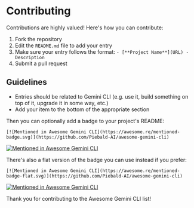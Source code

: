 # Contributing

Contributions are highly valued! Here's how you can contribute:

1. Fork the repository
2. Edit the `README.md` file to add your entry
3. Make sure your entry follows the format: `- [**Project Name**](URL) - Description`
4. Submit a pull request

## Guidelines

- Entries should be related to Gemini CLI (e.g. use it, build something on top of it, upgrade it in some way, etc.)
- Add your item to the bottom of the appropriate section

Then you can optionally add a badge to your project's README:

```
[![Mentioned in Awesome Gemini CLI](https://awesome.re/mentioned-badge.svg)](https://github.com/Piebald-AI/awesome-gemini-cli)
```
[![Mentioned in Awesome Gemini CLI](https://awesome.re/mentioned-badge.svg)](https://github.com/Piebald-AI/awesome-gemini-cli)

There's also a flat version of the badge you can use instead if you prefer:
```
[![Mentioned in Awesome Gemini CLI](https://awesome.re/mentioned-badge-flat.svg)](https://github.com/Piebald-AI/awesome-gemini-cli)
```
[![Mentioned in Awesome Gemini CLI](https://awesome.re/mentioned-badge-flat.svg)](https://github.com/Piebald-AI/awesome-gemini-cli)


Thank you for contributing to the Awesome Gemini CLI list!
